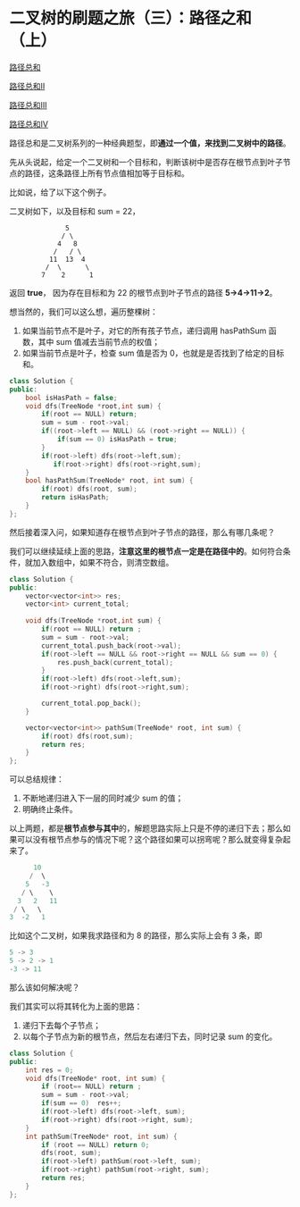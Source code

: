# 二叉树的刷题之旅（三）：路径之和（上）
[路径总和](https://leetcode-cn.com/problems/path-sum/)

[路径总和II](https://leetcode-cn.com/problems/path-sum-ii/)

[路径总和III](https://leetcode-cn.com/problems/path-sum-iii/)

[路径总和IV](https://leetcode-cn.com/problems/path-sum-iv/)


路径总和是二叉树系列的一种经典题型，即**通过一个值，来找到二叉树中的路径**。

先从头说起，给定一个二叉树和一个目标和，判断该树中是否存在根节点到叶子节点的路径，这条路径上所有节点值相加等于目标和。

比如说，给了以下这个例子。


二叉树如下，以及目标和 sum = 22，

```
              5
             / \
            4   8
           /   / \
          11  13  4
         /  \      \
        7    2      1
```

返回 **true**， 因为存在目标和为 22 的根节点到叶子节点的路径 **5->4->11->2**。

想当然的，我们可以这么想，遍历整棵树：
1. 如果当前节点不是叶子，对它的所有孩子节点，递归调用 hasPathSum 函数，其中 sum 值减去当前节点的权值；
2. 如果当前节点是叶子，检查 sum 值是否为 0，也就是是否找到了给定的目标和。


```C++
class Solution {
public:
    bool isHasPath = false;
    void dfs(TreeNode *root,int sum) {
        if(root == NULL) return;
        sum = sum - root->val;
        if((root->left == NULL) && (root->right == NULL)) {
            if(sum == 0) isHasPath = true;
        }
        if(root->left) dfs(root->left,sum);
		   if(root->right) dfs(root->right,sum);
    }
    bool hasPathSum(TreeNode* root, int sum) {
        if(root) dfs(root, sum);
        return isHasPath;
    }
};
```

然后接着深入问，如果知道存在根节点到叶子节点的路径，那么有哪几条呢？

我们可以继续延续上面的思路，**注意这里的根节点一定是在路径中的**。如何符合条件，就加入数组中，如果不符合，则清空数组。

```C++
class Solution {
public:
	vector<vector<int>> res;
	vector<int> current_total;
	
	void dfs(TreeNode *root,int sum) {
		if(root == NULL) return ;
		sum = sum - root->val;
		current_total.push_back(root->val);
		if(root->left == NULL && root->right == NULL && sum == 0) {
			res.push_back(current_total);
		}
		if(root->left) dfs(root->left,sum);
		if(root->right) dfs(root->right,sum);

		current_total.pop_back();
	}

    vector<vector<int>> pathSum(TreeNode* root, int sum) {
        if(root) dfs(root,sum);
        return res;
    }
};

```

可以总结规律：
1. 不断地递归进入下一层的同时减少 sum 的值；
2. 明确终止条件。

以上两题，都是**根节点参与其中**的，解题思路实际上只是不停的递归下去；那么如果可以没有根节点参与的情况下呢？这个路径如果可以拐弯呢？那么就变得复杂起来了。

```C++
      10
     /  \
    5   -3
   / \    \
  3   2   11
 / \   \
3  -2   1
```
比如这个二叉树，如果我求路径和为 8 的路径，那么实际上会有 3 条，即
```C++
5 -> 3
5 -> 2 -> 1
-3 -> 11
```
那么该如何解决呢？

我们其实可以将其转化为上面的思路：
1. 递归下去每个子节点；
2. 以每个子节点为新的根节点，然后左右递归下去，同时记录 sum 的变化。


```C++
class Solution {
public:
    int res = 0;
    void dfs(TreeNode* root, int sum) {
        if (root== NULL) return ;
        sum = sum - root->val;
        if(sum == 0)  res++;
        if(root->left) dfs(root->left, sum);
        if(root->right) dfs(root->right, sum);
    }
    int pathSum(TreeNode* root, int sum) {
        if (root == NULL) return 0;
        dfs(root, sum);
        if(root->left) pathSum(root->left, sum);
        if(root->right) pathSum(root->right, sum);
        return res;
    }
};
```

